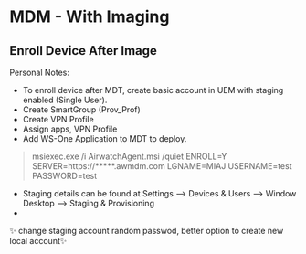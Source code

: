 # MDM - With Imaging
## Enroll Device After Image

Personal Notes:
- To enroll device after MDT, create basic account in UEM with staging enabled (Single User).
- Create SmartGroup (Prov_Prof)
- Create VPN Profile
- Assign apps, VPN Profile
- Add WS-One Application to MDT to deploy.
>msiexec.exe /i AirwatchAgent.msi /quiet ENROLL=Y SERVER=https://*****.awmdm.com LGNAME=MIAJ USERNAME=test PASSWORD=test

- Staging details can be found at Settings --> Devices & Users --> Window Desktop --> Staging & Provisioning
- 
✨  change staging account random passwod, better option to create  new local account✨
